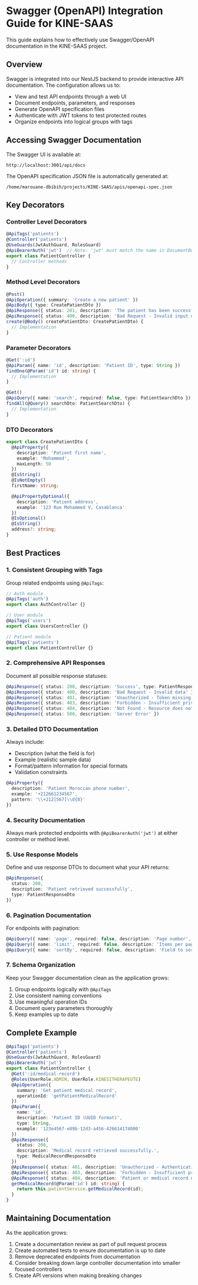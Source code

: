 # Swagger (OpenAPI) Integration Guide for KINE-SAAS

This guide explains how to effectively use Swagger/OpenAPI documentation in the KINE-SAAS project.

## Overview

Swagger is integrated into our NestJS backend to provide interactive API documentation. The configuration allows us to:

- View and test API endpoints through a web UI
- Document endpoints, parameters, and responses
- Generate OpenAPI specification files
- Authenticate with JWT tokens to test protected routes
- Organize endpoints into logical groups with tags

## Accessing Swagger Documentation

The Swagger UI is available at:

```
http://localhost:3001/api/docs
```

The OpenAPI specification JSON file is automatically generated at:

```
/home/marouane-dbibih/projects/KINE-SAAS/apis/openapi-spec.json
```

## Key Decorators

### Controller Level Decorators

```typescript
@ApiTags('patients')
@Controller('patients')
@UseGuards(JwtAuthGuard, RolesGuard)
@ApiBearerAuth('jwt')  // Note: 'jwt' must match the name in DocumentBuilder.addBearerAuth()
export class PatientController {
  // Controller methods
}
```

### Method Level Decorators

```typescript
@Post()
@ApiOperation({ summary: 'Create a new patient' })
@ApiBody({ type: CreatePatientDto })
@ApiResponse({ status: 201, description: 'The patient has been successfully created.' })
@ApiResponse({ status: 400, description: 'Bad Request - Invalid input data.' })
create(@Body() createPatientDto: CreatePatientDto) {
  // Implementation
}
```

### Parameter Decorators

```typescript
@Get(':id')
@ApiParam({ name: 'id', description: 'Patient ID', type: String })
findOne(@Param('id') id: string) {
  // Implementation
}
```

```typescript
@Get()
@ApiQuery({ name: 'search', required: false, type: PatientSearchDto })
findAll(@Query() searchDto: PatientSearchDto) {
  // Implementation
}
```

### DTO Decorators

```typescript
export class CreatePatientDto {
  @ApiProperty({
    description: 'Patient first name',
    example: 'Mohammed',
    maxLength: 50
  })
  @IsString()
  @IsNotEmpty()
  firstName: string;

  @ApiPropertyOptional({
    description: 'Patient address',
    example: '123 Rue Mohammed V, Casablanca'
  })
  @IsOptional()
  @IsString()
  address?: string;
}
```

## Best Practices

### 1. Consistent Grouping with Tags

Group related endpoints using `@ApiTags`:

```typescript
// Auth module
@ApiTags('auth')
export class AuthController {}

// User module
@ApiTags('users')
export class UsersController {}

// Patient module
@ApiTags('patients') 
export class PatientController {}
```

### 2. Comprehensive API Responses

Document all possible response statuses:

```typescript
@ApiResponse({ status: 200, description: 'Success', type: PatientResponseDto })
@ApiResponse({ status: 400, description: 'Bad Request - Invalid data' })
@ApiResponse({ status: 401, description: 'Unauthorized - Token missing or invalid' })
@ApiResponse({ status: 403, description: 'Forbidden - Insufficient privileges' })
@ApiResponse({ status: 404, description: 'Not Found - Resource does not exist' })
@ApiResponse({ status: 500, description: 'Server Error' })
```

### 3. Detailed DTO Documentation

Always include:
- Description (what the field is for)
- Example (realistic sample data)
- Format/pattern information for special formats
- Validation constraints

```typescript
@ApiProperty({
  description: 'Patient Moroccan phone number',
  example: '+212661234567',
  pattern: '\\+212[567]\\d{8}'
})
```

### 4. Security Documentation

Always mark protected endpoints with `@ApiBearerAuth('jwt')` at either controller or method level.

### 5. Use Response Models

Define and use response DTOs to document what your API returns:

```typescript
@ApiResponse({ 
  status: 200, 
  description: 'Patient retrieved successfully',
  type: PatientResponseDto 
})
```

### 6. Pagination Documentation

For endpoints with pagination:

```typescript
@ApiQuery({ name: 'page', required: false, description: 'Page number', type: Number })
@ApiQuery({ name: 'limit', required: false, description: 'Items per page', type: Number })
@ApiQuery({ name: 'sortBy', required: false, description: 'Field to sort by', type: String })
```

### 7. Schema Organization

Keep your Swagger documentation clean as the application grows:

1. Group endpoints logically with `@ApiTags`
2. Use consistent naming conventions
3. Use meaningful operation IDs
4. Document query parameters thoroughly
5. Keep examples up to date

## Complete Example

```typescript
@ApiTags('patients')
@Controller('patients')
@UseGuards(JwtAuthGuard, RolesGuard)
@ApiBearerAuth('jwt')
export class PatientController {
  @Get(':id/medical-record')
  @Roles(UserRole.ADMIN, UserRole.KINESITHERAPEUTE)
  @ApiOperation({ 
    summary: 'Get patient medical record',
    operationId: 'getPatientMedicalRecord' 
  })
  @ApiParam({ 
    name: 'id', 
    description: 'Patient ID (UUID format)', 
    type: String,
    example: '123e4567-e89b-12d3-a456-426614174000'
  })
  @ApiResponse({ 
    status: 200, 
    description: 'Medical record retrieved successfully.',
    type: MedicalRecordResponseDto
  })
  @ApiResponse({ status: 401, description: 'Unauthorized - Authentication required.' })
  @ApiResponse({ status: 403, description: 'Forbidden - Insufficient privileges.' })
  @ApiResponse({ status: 404, description: 'Patient or medical record not found.' })
  getMedicalRecord(@Param('id') id: string) {
    return this.patientService.getMedicalRecord(id);
  }
}
```

## Maintaining Documentation

As the application grows:

1. Create a documentation review as part of pull request process
2. Create automated tests to ensure documentation is up to date
3. Remove deprecated endpoints from documentation
4. Consider breaking down large controller documentation into smaller focused controllers
5. Create API versions when making breaking changes
